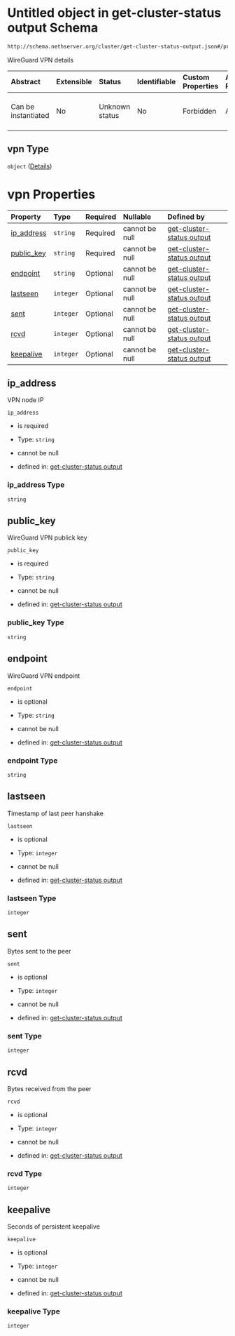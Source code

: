 # Untitled object in get-cluster-status output Schema

```txt
http://schema.nethserver.org/cluster/get-cluster-status-output.json#/properties/nodes/items/properties/vpn
```

WireGuard VPN details

| Abstract            | Extensible | Status         | Identifiable | Custom Properties | Additional Properties | Access Restrictions | Defined In                                                                                       |
| :------------------ | :--------- | :------------- | :----------- | :---------------- | :-------------------- | :------------------ | :----------------------------------------------------------------------------------------------- |
| Can be instantiated | No         | Unknown status | No           | Forbidden         | Allowed               | none                | [get-cluster-status-output.json*](cluster/get-cluster-status-output.json "open original schema") |

## vpn Type

`object` ([Details](get-cluster-status-output-properties-nodes-items-properties-vpn.md))

# vpn Properties

| Property                  | Type      | Required | Nullable       | Defined by                                                                                                                                                                                                                                               |
| :------------------------ | :-------- | :------- | :------------- | :------------------------------------------------------------------------------------------------------------------------------------------------------------------------------------------------------------------------------------------------------- |
| [ip_address](#ip_address) | `string`  | Required | cannot be null | [get-cluster-status output](get-cluster-status-output-properties-nodes-items-properties-vpn-properties-ip_address.md "http://schema.nethserver.org/cluster/get-cluster-status-output.json#/properties/nodes/items/properties/vpn/properties/ip_address") |
| [public_key](#public_key) | `string`  | Required | cannot be null | [get-cluster-status output](get-cluster-status-output-properties-nodes-items-properties-vpn-properties-public_key.md "http://schema.nethserver.org/cluster/get-cluster-status-output.json#/properties/nodes/items/properties/vpn/properties/public_key") |
| [endpoint](#endpoint)     | `string`  | Optional | cannot be null | [get-cluster-status output](get-cluster-status-output-properties-nodes-items-properties-vpn-properties-endpoint.md "http://schema.nethserver.org/cluster/get-cluster-status-output.json#/properties/nodes/items/properties/vpn/properties/endpoint")     |
| [lastseen](#lastseen)     | `integer` | Optional | cannot be null | [get-cluster-status output](get-cluster-status-output-properties-nodes-items-properties-vpn-properties-lastseen.md "http://schema.nethserver.org/cluster/get-cluster-status-output.json#/properties/nodes/items/properties/vpn/properties/lastseen")     |
| [sent](#sent)             | `integer` | Optional | cannot be null | [get-cluster-status output](get-cluster-status-output-properties-nodes-items-properties-vpn-properties-sent.md "http://schema.nethserver.org/cluster/get-cluster-status-output.json#/properties/nodes/items/properties/vpn/properties/sent")             |
| [rcvd](#rcvd)             | `integer` | Optional | cannot be null | [get-cluster-status output](get-cluster-status-output-properties-nodes-items-properties-vpn-properties-rcvd.md "http://schema.nethserver.org/cluster/get-cluster-status-output.json#/properties/nodes/items/properties/vpn/properties/rcvd")             |
| [keepalive](#keepalive)   | `integer` | Optional | cannot be null | [get-cluster-status output](get-cluster-status-output-properties-nodes-items-properties-vpn-properties-keepalive.md "http://schema.nethserver.org/cluster/get-cluster-status-output.json#/properties/nodes/items/properties/vpn/properties/keepalive")   |

## ip_address

VPN node IP

`ip_address`

*   is required

*   Type: `string`

*   cannot be null

*   defined in: [get-cluster-status output](get-cluster-status-output-properties-nodes-items-properties-vpn-properties-ip_address.md "http://schema.nethserver.org/cluster/get-cluster-status-output.json#/properties/nodes/items/properties/vpn/properties/ip_address")

### ip_address Type

`string`

## public_key

WireGuard VPN publick key

`public_key`

*   is required

*   Type: `string`

*   cannot be null

*   defined in: [get-cluster-status output](get-cluster-status-output-properties-nodes-items-properties-vpn-properties-public_key.md "http://schema.nethserver.org/cluster/get-cluster-status-output.json#/properties/nodes/items/properties/vpn/properties/public_key")

### public_key Type

`string`

## endpoint

WireGuard VPN endpoint

`endpoint`

*   is optional

*   Type: `string`

*   cannot be null

*   defined in: [get-cluster-status output](get-cluster-status-output-properties-nodes-items-properties-vpn-properties-endpoint.md "http://schema.nethserver.org/cluster/get-cluster-status-output.json#/properties/nodes/items/properties/vpn/properties/endpoint")

### endpoint Type

`string`

## lastseen

Timestamp of last peer hanshake

`lastseen`

*   is optional

*   Type: `integer`

*   cannot be null

*   defined in: [get-cluster-status output](get-cluster-status-output-properties-nodes-items-properties-vpn-properties-lastseen.md "http://schema.nethserver.org/cluster/get-cluster-status-output.json#/properties/nodes/items/properties/vpn/properties/lastseen")

### lastseen Type

`integer`

## sent

Bytes sent to the peer

`sent`

*   is optional

*   Type: `integer`

*   cannot be null

*   defined in: [get-cluster-status output](get-cluster-status-output-properties-nodes-items-properties-vpn-properties-sent.md "http://schema.nethserver.org/cluster/get-cluster-status-output.json#/properties/nodes/items/properties/vpn/properties/sent")

### sent Type

`integer`

## rcvd

Bytes received from the peer

`rcvd`

*   is optional

*   Type: `integer`

*   cannot be null

*   defined in: [get-cluster-status output](get-cluster-status-output-properties-nodes-items-properties-vpn-properties-rcvd.md "http://schema.nethserver.org/cluster/get-cluster-status-output.json#/properties/nodes/items/properties/vpn/properties/rcvd")

### rcvd Type

`integer`

## keepalive

Seconds of persistent keepalive

`keepalive`

*   is optional

*   Type: `integer`

*   cannot be null

*   defined in: [get-cluster-status output](get-cluster-status-output-properties-nodes-items-properties-vpn-properties-keepalive.md "http://schema.nethserver.org/cluster/get-cluster-status-output.json#/properties/nodes/items/properties/vpn/properties/keepalive")

### keepalive Type

`integer`
